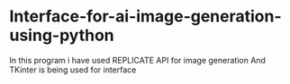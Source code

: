 # Interface-for-ai-image-generation-using-python
In this program i have used REPLICATE API for image generation
And TKinter is being used for interface

